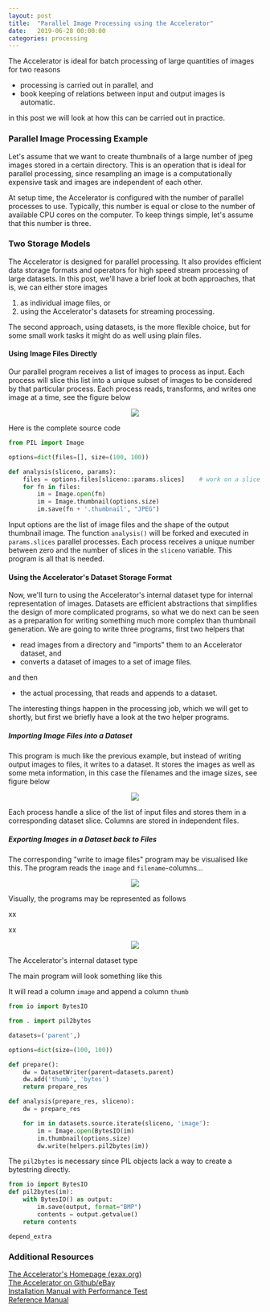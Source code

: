 ```yaml
---
layout: post
title:  "Parallel Image Processing using the Accelerator"
date:   2019-06-28 00:00:00
categories: processing
---
```


The Accelerator is ideal for batch processing of large quantities of
images for two reasons

  - processing is carried out in parallel, and
  - book keeping of relations between input and output images is automatic.

in this post we will look at how this can be carried out in practice.



### Parallel Image Processing Example

Let's assume that we want to create thumbnails of a large number of
jpeg images stored in a certain directory.  This is an operation that
is ideal for parallel processing, since resampling an image is a
computationally expensive task and images are independent of each
other.

At setup time, the Accelerator is configured with the number of
parallel processes to use.  Typically, this number is equal or close
to the number of available CPU cores on the computer.  To keep things
simple, let's assume that this number is three.



### Two Storage Models

The Accelerator is designed for parallel processing.  It also provides
efficient data storage formats and operators for high speed stream
processing of large datasets.  In this post, we'll have a brief look
at both approaches, that is, we can either store images

  1. as individual image files, or
  2. using the Accelerator's datasets for streaming processing.

The second approach, using datasets, is the more flexible choice, but
for some small work tasks it might do as well using plain files.



#### Using Image Files Directly

Our parallel program receives a list of images to process as input.
Each process will slice this list into a unique subset of images to be
considered by that particular process.  Each process reads,
transforms, and writes one image at a time, see the figure below

<p align="center"><img src="{{ site.url }}/assets/image_files.svg"> </p>

Here is the complete source code

```python
from PIL import Image

options=dict(files=[], size=(100, 100))

def analysis(sliceno, params):
    files = options.files[sliceno::params.slices]    # work on a slice of all filenames
    for fn in files:
        im = Image.open(fn)
        im = Image.thumbnail(options.size)
        im.save(fn + '.thumbnail', "JPEG")
```

Input options are the list of image files and the shape of the output
thumbnail image.  The function `analysis()` will be forked and
executed in `params.slices` parallel processes.  Each process receives
a unique number between zero and the number of slices in the `sliceno`
variable.  This program is all that is needed.




#### Using the Accelerator's Dataset Storage Format

Now, we'll turn to using the Accelerator's internal dataset type for
internal representation of images.  Datasets are efficient
abstractions that simplifies the design of more complicated programs,
so what we do next can be seen as a preparation for writing something
much more complex than thumbnail generation.  We are going to write
three programs, first two helpers that

  - read images from a directory and "imports" them to an Accelerator dataset, and
  - converts a dataset of images to a set of image files.

and then 

  - the actual processing, that reads and appends to a dataset.

The interesting things happen in the processing job, which we will get
to shortly, but first we briefly have a look at the two helper programs.



##### Importing Image Files into a Dataset

This program is much like the previous example, but instead of writing
output images to files, it writes to a dataset.  It stores the images
as well as some meta information, in this case the filenames and the
image sizes, see figure below

<p align="center"><img src="{{ site.url }}/assets/image_tods.svg"> </p>

Each process handle a slice of the list of input files and stores them
in a corresponding dataset slice.  Columns are stored in independent
files.




##### Exporting Images in a Dataset back to Files

The corresponding "write to image files" program may be visualised
like this.  The program reads the `image` and `filename`-columns...

<p align="center"><img src="{{ site.url }}/assets/image_fromds.svg"> </p>


Visually, the programs may be represented as follows





xx


xx

<p align="center"><img src="{{ site.url }}/assets/image_ds2ds.svg"> </p>



The Accelerator's internal dataset type


The main program will look something like this

It will read a column `image` and append a column `thumb` 

```python
from io import BytesIO

from . import pil2bytes

datasets=('parent',)

options=dict(size=(100, 100))

def prepare():
    dw = DatasetWriter(parent=datasets.parent)
    dw.add('thumb', 'bytes')
    return prepare_res

def analysis(prepare_res, sliceno):
    dw = prepare_res

    for im in datasets.source.iterate(sliceno, 'image'):
        im = Image.open(BytesIO(im)
        im.thumbnail(options.size)
        dw.write(helpers.pil2bytes(im))
```
The `pil2bytes` is necessary since PIL objects lack a way to create a bytestring directly.

```python 
from io import BytesIO
def pil2bytes(im):
    with BytesIO() as output:
        im.save(output, format="BMP")
        contents = output.getvalue()
    return contents
```


`depend_extra`

### Additional Resources

[The Accelerator's Homepage (exax.org)](https://exax.org)  
[The Accelerator on Github/eBay](https://github.com/ebay/accelerator)  
[Installation Manual with Performance Test](https://berkeman.github.io/pdf/acc_install.pdf)  
[Reference Manual](https://berkeman.github.io/pdf/acc_manual.pdf)  
